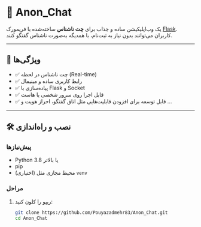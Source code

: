 # 💬 Anon_Chat

یک وب‌اپلیکیشن ساده و جذاب برای **چت ناشناس** ساخته‌شده با فریمورک [Flask](https://flask.palletsprojects.com/).  
کاربران می‌توانند بدون نیاز به ثبت‌نام، با همدیگه به‌صورت ناشناس گفتگو کنند.  

---

## 🚀 ویژگی‌ها
- ✅ چت ناشناس در لحظه (Real-time)
- ✅ رابط کاربری ساده و مینیمال
- ✅ پیاده‌سازی با Flask و Socket
- ✅ قابل اجرا روی سرور شخصی یا هاست
- ✅ قابل توسعه برای افزودن قابلیت‌هایی مثل اتاق گفتگو، احراز هویت و ...

---

## 🛠️ نصب و راه‌اندازی

### پیش‌نیازها
- Python 3.8 یا بالاتر
- pip
- (اختیاری) محیط مجازی مثل `venv`

### مراحل
1. ریپو را کلون کنید:
   ```bash
   git clone https://github.com/Pouyazadmehr83/Anon_Chat.git
   cd Anon_Chat
